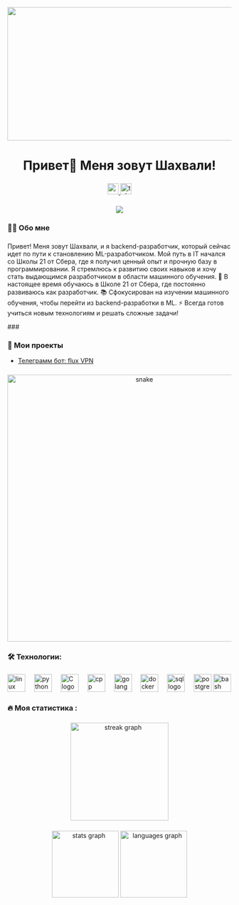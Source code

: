 <br clear="both">

<div align="center">
  <img height="300" width="600" src="https://user-images.githubusercontent.com/74038190/225813708-98b745f2-7d22-48cf-9150-083f1b00d6c9.gif"  />
</div>

###

<h1 align="center">Привет👋 Меня зовут Шахвали!</h1>

###

<div align="center">
  <a href="https://www.youtube.com/@tehno.maniak" target="_blank">
    <img src="https://img.shields.io/static/v1?message=Youtube&logo=youtube&label=&color=FF0000&logoColor=white&labelColor=&style=for-the-badge" height="25" alt="youtube logo"  />
  </a>
  <a href="https://t.me/tehnomaniak07" target="_blank">
    <img src="https://img.shields.io/static/v1?message=Telegram&logo=telegram&label=&color=2CA5E0&logoColor=white&labelColor=&style=for-the-badge" height="25" alt="telegram logo"  />
  </a>
</div>

###

<div align="center">
  <img src="https://visitor-badge.laobi.icu/badge?page_id=filimonovalexey.filimonovalexey&"  />
</div>

###

<h3 align="left">👩‍💻  Обо мне</h3>

###

<p align="left">Привет! Меня зовут Шахвали, и я backend-разработчик, который сейчас идет по пути к становлению ML-разработчиком. Мой путь в IT начался со Школы 21 от Сбера, где я получил ценный опыт и прочную базу в программировании. Я стремлюсь к развитию своих навыков и хочу стать выдающимся разработчиком в области машинного обучения.
    🔭 В настоящее время обучаюсь в Школе 21 от Сбера, где постоянно развиваюсь как разработчик.
    📚 Сфокусирован на изучении машинного обучения, чтобы перейти из backend-разработки в ML.
    ⚡ Всегда готов учиться новым технологиям и решать сложные задачи!</p>
###
<h3 align="left">📕 Мои проекты</h3>

- [Телеграмм бот: flux VPN](https://t.me/flux_VPN_bot)

###

<p align="center">
 <img width="600" src="assets/github-snake.svg" alt="snake"/>
</p>

###

<h3 align="left">🛠 Технологии:</h3>

###

<div align="left">
  <img src="https://cdn-icons-png.flaticon.com/128/6124/6124995.png" height="40" alt="linux logo"  />
  <img width="12" />
  <img src="https://cdn-icons-png.flaticon.com/128/5968/5968350.png" height="40" alt="python logo"  />
  <img width="12" />
  <img src="https://upload.wikimedia.org/wikipedia/commons/thumb/archive/3/35/20190417225046%21The_C_Programming_Language_logo.svg/120px-The_C_Programming_Language_logo.svg.png" height="40" alt="C logo"  />
  <img width="12" />
  <img src="https://cdn-icons-png.flaticon.com/128/6132/6132222.png" height="40" alt="cpp logo"  />
  <img width="12" />
  <img src="https://go.dev/blog/go-brand/Go-Logo/SVG/Go-Logo_Aqua.svg" height="40" alt="golang logo"  />
  <img width="12" />
  <img src="https://cdn-icons-png.flaticon.com/128/919/919853.png" height="40" alt="docker logo"  />
  <img width="12" />
  <img src="https://www.svgrepo.com/show/331760/sql-database-generic.svg" height="40" alt="sql logo"  />
  <img width="12" />
  <img src="https://skillicons.dev/icons?i=postgres" height="40" alt="postgresql logo"  />
  <img src="https://cdn.simpleicons.org/gnubash/4EAA25" height="40" alt="bash logo"  />
  <img width="12" />
</div>

###

<h3 align="left">🔥   Моя статистика :</h3>

###

<div align="center">
  <img src="https://streak-stats.demolab.com?user=filimonovalexey&locale=en&mode=daily&theme=dark&hide_border=false&border_radius=5&order=3" height="220" alt="streak graph"  />
</div>

###

<div align="center">
  <img src="https://github-readme-stats.vercel.app/api?username=filimonovalexey&hide_title=false&hide_rank=false&show_icons=true&include_all_commits=true&count_private=true&disable_animations=false&theme=dracula&locale=en&hide_border=false&order=1" height="150" alt="stats graph"  />
  <img src="https://github-readme-stats.vercel.app/api/top-langs?username=filimonovalexey&locale=en&hide_title=false&layout=compact&card_width=320&langs_count=5&theme=dracula&hide_border=false&order=2" height="150" alt="languages graph"  />
</div>

###

